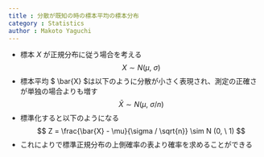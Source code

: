 ```yaml
---
title : 分散が既知の時の標本平均の標本分布
category : Statistics
author : Makoto Yaguchi
---
```


- 標本 $X$ が正規分布に従う場合を考える
$$ X \sim N(\mu, \ \sigma) $$
- 標本平均 $ \bar{X} $は以下のように分散が小さく表現され、測定の正確さが単独の場合よりも増す
$$ \bar{X} \sim N(\mu, \ \sigma / n) $$
- 標準化すると以下のようになる
$$ Z = \frac{\bar{X} - \mu}{\sigma / \sqrt{n}} \sim N (0, \ 1) $$
- これによりで標準正規分布の上側確率の表より確率を求めることができる
